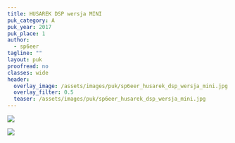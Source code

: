 ```yaml
---
title: HUSAREK DSP wersja MINI
puk_category: A
puk_year: 2017
puk_place: 1
author: 
  - sp6eer
tagline: ""
layout: puk
proofread: no
classes: wide
header:
  overlay_image: /assets/images/puk/sp6eer_husarek_dsp_wersja_mini.jpg
  overlay_filter: 0.5
  teaser: /assets/images/puk/sp6eer_husarek_dsp_wersja_mini.jpg
---
```






 



![](assets/data/img/projects/2017-1-0.jpg) 


![](assets/img/work-in-progress.jpg) 




 



